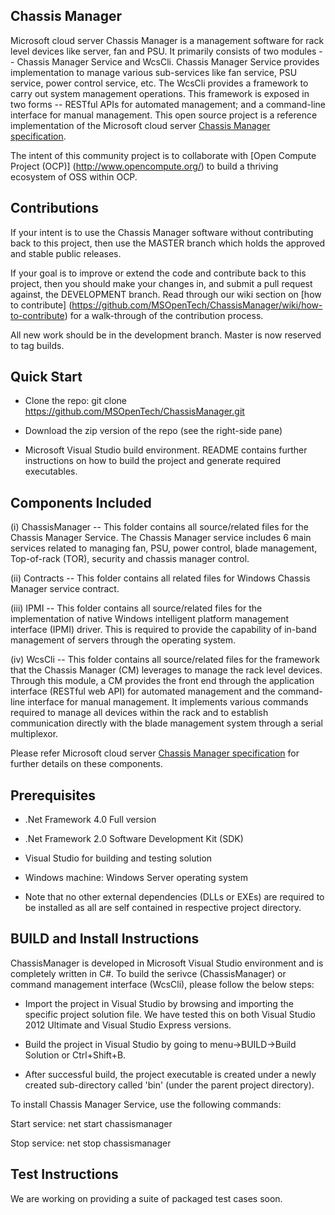 ## Chassis Manager
Microsoft cloud server Chassis Manager is a management software for rack level devices like server, fan and PSU. 
It primarily consists of two modules -- Chassis Manager Service and WcsCli. Chassis Manager Service provides implementation to manage various sub-services like fan service, PSU service, power control service, etc. The WcsCli provides a framework to carry out system management operations. This framework is exposed in two forms -- RESTful APIs for automated management; and a command-line interface for manual management. This open source project is a reference implementation of the Microsoft cloud server [Chassis Manager specification](http://www.opencompute.org/wiki/Motherboard/SpecsAndDesigns#Specs_and_Designs).

The intent of this community project is to collaborate with [Open Compute Project (OCP)] (http://www.opencompute.org/) to build a thriving ecosystem of OSS within OCP. 

## Contributions

If your intent is to use the Chassis Manager software without contributing back to this project, then use the MASTER branch which holds the approved and stable public releases.

If your goal is to improve or extend the code and contribute back to this project, then you should make your changes in, and submit a pull request against, the DEVELOPMENT branch. Read through our wiki section on [how to contribute] (https://github.com/MSOpenTech/ChassisManager/wiki/how-to-contribute) for a walk-through of the contribution process.

All new work should be in the development branch. Master is now reserved to tag builds.


## Quick Start

- Clone the repo: git clone https://github.com/MSOpenTech/ChassisManager.git

- Download the zip version of the repo (see the right-side pane)

- Microsoft Visual Studio build environment. README contains further instructions on how to build the project and generate required executables. 


## Components Included

(i) ChassisManager -- This folder contains all source/related files for the Chassis Manager Service. The Chassis Manager service includes 6 main services related to managing fan, PSU, power control, blade management, Top-of-rack (TOR), security and chassis manager control. 

(ii) Contracts -- This folder contains all related files for Windows Chassis Manager service contract.

(iii) IPMI -- This folder contains all source/related files for the implementation of native Windows intelligent platform management interface (IPMI) driver. This is required to provide the capability of in-band management of servers through the operating system. 

(iv) WcsCli -- This folder contains all source/related files for the framework that the Chassis Manager (CM) leverages to manage the rack level devices. Through this module, a CM provides the front end through the application interface (RESTful web API) for automated management and the command-line interface for manual management. It implements various commands required to manage all devices within the rack and to establish communication directly with the blade management system through a serial multiplexor.

Please refer Microsoft cloud server [Chassis Manager specification](http://www.opencompute.org/wiki/Motherboard/SpecsAndDesigns#Specs_and_Designs) for further details on these components.

## Prerequisites

- .Net Framework 4.0 Full version

- .Net Framework 2.0 Software Development Kit (SDK)

- Visual Studio for building and testing solution

- Windows machine: Windows Server operating system

- Note that no other external dependencies (DLLs or EXEs) are required to be installed as all are self contained in respective project directory. 


## BUILD and Install Instructions

ChassisManager is developed in Microsoft Visual Studio environment and is completely written in C#. To build the serivce (ChassisManager) or command management interface (WcsCli), please follow the below steps:

- Import the project in Visual Studio by browsing and importing the specific project solution file. We have tested this on both Visual Studio 2012 Ultimate and Visual Studio Express versions.

- Build the project in Visual Studio by going to menu->BUILD->Build Solution or Ctrl+Shift+B.

- After successful build, the project executable is created under a newly created sub-directory called 'bin' (under the parent project directory). 


To install Chassis Manager Service, use the following commands:

Start service: net start chassismanager

Stop service: net stop chassismanager

## Test Instructions

We are working on providing a suite of packaged test cases soon.







